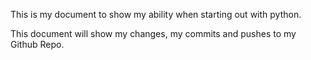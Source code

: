 This is my document to show my ability when starting out with python.

This document will show my changes, my commits and pushes to my Github Repo. 


